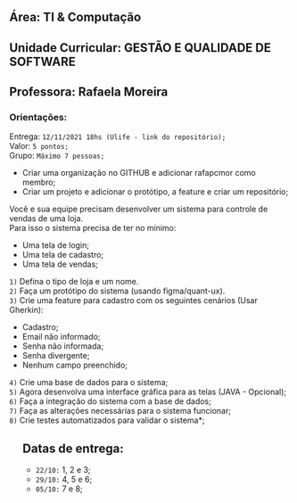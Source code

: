 <h2>Área: TI & Computação</h2>
<h2>Unidade Curricular: GESTÃO E QUALIDADE DE SOFTWARE</h2>
<h2>Professora: Rafaela Moreira</h2>

<h3>Orientações:</h3>

<p>
Entrega: <code>12/11/2021 18hs (Ulife - link do repositório);</code><br>
Valor: <code>5 pontos;</code><br>
Grupo: <code>Máximo 7 pessoas;</code><br>
<ul>
    <li>
        Criar uma organização no GITHUB e adicionar rafapcmor como membro;
    </li>
    <li>
        Criar um projeto e adicionar o protótipo, a feature e criar um repositório;
    </li>
</ul>
</p>

<p>
Você e sua equipe precisam desenvolver um sistema para controle de vendas de uma loja.<br>Para isso o sistema precisa de ter no mínimo:
        <ul>
        <li>
            Uma tela de login;
        </li>
        <li>
            Uma tela de cadastro;
        </li>
        <li>
            Uma tela de vendas;
        </li>
    </ul>
</p>
<p>
<code>1)</code> Defina o tipo de loja e um nome.<br>
<code>2)</code> Faça um protótipo do sistema (usando figma/quant-ux).<br>
<code>3)</code> Crie uma feature para cadastro com os seguintes cenários (Usar Gherkin):
<ul>
<li>
Cadastro;
</li>
<li>
Email não informado;
</li>
<li>
Senha não informada;
</li>
<li>
Senha divergente;
</li>
<li>
Nenhum campo preenchido;
</li>
</ul>
</p>

<p>
<code>4)</code> Crie uma base de dados para o sistema;<br>
<code>5)</code> Agora desenvolva uma interface gráfica para as telas (JAVA - Opcional);<br>
<code>6)</code> Faça a integração do sistema com a base de dados;<br>
<code>7)</code> Faça as alterações necessárias para o sistema funcionar;<br>
<code>8)</code> Crie testes automatizados para validar o sistema*;<br>
</p>

<ul>
<h2>Datas de entrega:</h2>
<ul>
<li>
<code>22/10:</code> 1, 2 e 3;
</li>
<li>
<code>29/10:</code> 4, 5 e 6;
</li>
<li>
<code>05/10:</code> 7 e 8;
</li>
</ul>
</ul>
